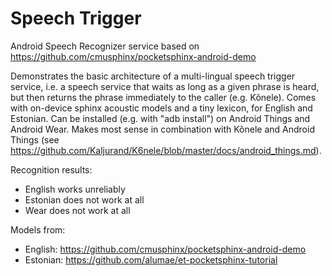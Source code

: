Speech Trigger
==============

Android Speech Recognizer service based on
https://github.com/cmusphinx/pocketsphinx-android-demo

Demonstrates the basic architecture of a multi-lingual speech trigger service, i.e. a speech service that waits as long as a given phrase is heard, but then returns the phrase immediately to the caller (e.g. Kõnele). Comes with on-device sphinx acoustic models and a tiny lexicon, for English and Estonian. Can be installed (e.g. with "adb install") on Android Things and Android Wear. Makes most sense in combination with Kõnele and Android Things (see https://github.com/Kaljurand/K6nele/blob/master/docs/android_things.md).

Recognition results:

- English works unreliably
- Estonian does not work at all
- Wear does not work at all

Models from:

- English: https://github.com/cmusphinx/pocketsphinx-android-demo
- Estonian: https://github.com/alumae/et-pocketsphinx-tutorial
